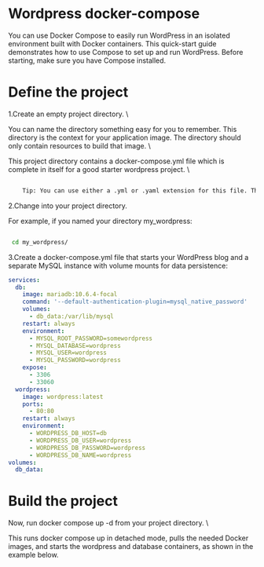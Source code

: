 # Wordpress docker-compose

You can use Docker Compose to easily run WordPress in an isolated environment built with Docker containers. This quick-start guide demonstrates how to use Compose to set up and run WordPress. Before starting, make sure you have Compose installed.

# Define the project


1.Create an empty project directory. \

You can name the directory something easy for you to remember. This directory is the context for your application image. The directory should only contain resources to build that image. \

This project directory contains a docker-compose.yml file which is complete in itself for a good starter wordpress project. \
```bash

    Tip: You can use either a .yml or .yaml extension for this file. They both work.
```
2.Change into your project directory.

For example, if you named your directory my_wordpress:
```bash

 cd my_wordpress/

```
3.Create a docker-compose.yml file that starts your WordPress blog and a separate MySQL instance with volume mounts for data persistence:

```yml
services:
  db:
    image: mariadb:10.6.4-focal
    command: '--default-authentication-plugin=mysql_native_password'
    volumes:
      - db_data:/var/lib/mysql
    restart: always
    environment:
      - MYSQL_ROOT_PASSWORD=somewordpress
      - MYSQL_DATABASE=wordpress
      - MYSQL_USER=wordpress
      - MYSQL_PASSWORD=wordpress
    expose:
      - 3306
      - 33060
  wordpress:
    image: wordpress:latest
    ports:
      - 80:80
    restart: always
    environment:
      - WORDPRESS_DB_HOST=db
      - WORDPRESS_DB_USER=wordpress
      - WORDPRESS_DB_PASSWORD=wordpress
      - WORDPRESS_DB_NAME=wordpress
volumes:
  db_data:
```
# Build the project 
Now, run docker compose up -d from your project directory. \

This runs docker compose up in detached mode, pulls the needed Docker images, and starts the wordpress and database containers, as shown in the example below.
